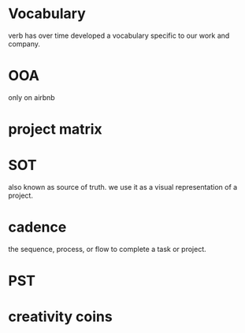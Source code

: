 # Vocabulary

verb has over time developed a vocabulary specific to our work and company.

# OOA
only on airbnb

# project matrix

# SOT
also known as source of truth. we use it as a visual representation of a project.

# cadence
the sequence, process, or flow to complete a task or project.

# PST

# creativity coins

